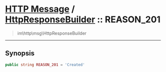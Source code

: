 # [HTTP Message](http.md) / [HttpResponseBuilder](http-HttpResponseBuilder.md) :: REASON_201
 > im\http\msg\HttpResponseBuilder
____

## Synopsis
```php
public string REASON_201 = 'Created'
```

